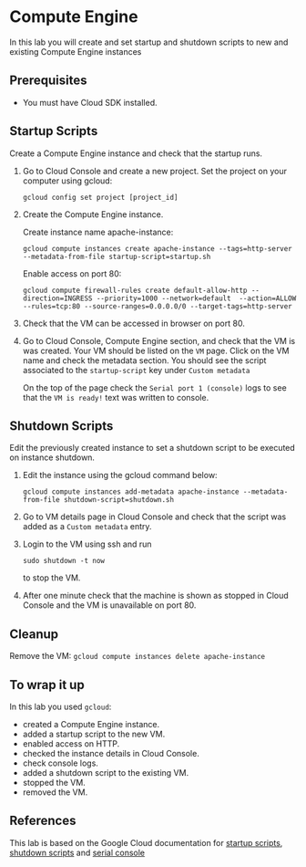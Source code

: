 Compute Engine
===
In this lab you will create and set startup and shutdown scripts to new and existing Compute Engine instances 

Prerequisites
---

- You must have Cloud SDK installed.

Startup Scripts
---
Create a Compute Engine instance and check that the startup runs.

1. Go to Cloud Console and create a new project. Set the project on your computer using gcloud: 
       
    `gcloud config set project [project_id]`
    
1. Create the Compute Engine instance. 
    
    Create instance name apache-instance: 

    `gcloud compute instances create apache-instance --tags=http-server --metadata-from-file startup-script=startup.sh`
    
    Enable access on port 80:

    `gcloud compute firewall-rules create default-allow-http --direction=INGRESS --priority=1000 --network=default 
        --action=ALLOW --rules=tcp:80 --source-ranges=0.0.0.0/0 --target-tags=http-server`

1. Check that the VM can be accessed in browser on port 80.  

1. Go to Cloud Console, Compute Engine section, and check that the VM is was created. Your VM should be listed on the `VM` page. Click on the VM name and check the metadata 
   section. You should see the script associated to the `startup-script` key under `Custom metadata`
   
   On the top of the page check the `Serial port 1 (console)` logs to see that the  `VM is ready!` text was written to console.
   
Shutdown Scripts
---
Edit the previously created instance to set a shutdown script to be executed on instance shutdown.

1. Edit the instance using the gcloud command below:
    
    `gcloud compute instances add-metadata apache-instance --metadata-from-file shutdown-script=shutdown.sh`
    
1. Go to VM details page in Cloud Console and check that the script was added as a `Custom metadata` entry.

1. Login to the VM using ssh and run 
    
    `sudo shutdown -t now`
    
    to stop the VM.
    
1. After one minute check that the machine is shown as stopped in Cloud Console and the VM is unavailable on port 80.

Cleanup
--- 

Remove the VM:
    `gcloud compute instances delete apache-instance`

To wrap it up
---
In this lab you used `gcloud`:
- created a Compute Engine instance.
- added a startup script to the new VM.
- enabled access on HTTP.
- checked the instance details in Cloud Console.
- check console logs.
- added a shutdown script to the existing VM.
- stopped the VM.
- removed the VM.

References
---
This lab is based on the Google Cloud documentation for 
[startup scripts](https://cloud.google.com/compute/docs/startupscript),
[shutdown scripts](https://cloud.google.com/compute/docs/shutdownscript1) 
and [serial console](https://cloud.google.com/compute/docs/instances/viewing-serial-port-output)